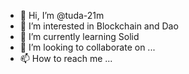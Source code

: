 - 👋 Hi, I’m @tuda-21m
- 👀 I’m interested in Blockchain and Dao
- 🌱 I’m currently learning Solid
- 💞️ I’m looking to collaborate on ...
- 📫 How to reach me ...

<!---
tuda-21m/tuda-21m is a ✨ special ✨ repository because its `README.md` (this file) appears on your GitHub profile.
You can click the Preview link to take a look at your changes.
--->
